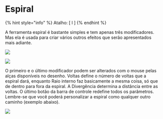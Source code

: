 # Espiral

{% hint style="info" %}
Atalho: \[ I ]&#x20;
{% endhint %}

A ferramenta espiral é bastante simples e tem apenas três modificadores. Mas ela é usada para criar vários outros efeitos que serão apresentados mais adiante.

![](https://lh6.googleusercontent.com/3rt2MsL5Jk0OWWg5ylDTMNQSkL\_LTWXXKEu9UjIxsNszTWVefweEB8K8WLEr\_iUiEvU3m7SCkyWa2LTEugDQoO5rqti8qiZRhbF1sutJxP6BvqySMsgA1u1X-JpU1-4f\_KrLVS-FXPug5DE8MQ)

![](https://lh4.googleusercontent.com/eGJf1JSWF73OO7zLM9eUaqpVIULDk4Lj65xrcAyKvRZmuVmAQF3xaq2eIo2nz39brajXvvUFUvffgQg1hXIlRoXAx6xiKiXDyErFB26kV1au4JejMiSMyePX\_s0l88rqvHyRwbyZl5-qQQFY8g)

O primeiro e o último modificador podem ser alterados com o mouse pelas alças disponíveis no desenho. Voltas define o número de voltas que a espiral dará, enquanto Raio interno faz basicamente a mesma coisa, só que de dentro para fora da espiral. A Divergência determina a distância entre as voltas. O último botão da barra de controle redefine todos os parâmetros. Lembre-se que você poderá personalizar a espiral como qualquer outro caminho (exemplo abaixo).

![](https://lh5.googleusercontent.com/JW3ieY7-zWkMYe1HS18lqleU1Pu-boc\_Q6gUs-TxirSSn8mFAddUxO0zk3M9mwWeD0hustiWiqbQVMgGWKrWmDKFU0c40t9PNNrkgB-kGGcCX\_4rtozQzwmST1dHjJPn3KjbjLbuYHOL6vgpag)
